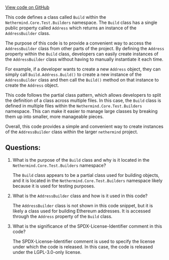 [View code on GitHub](https://github.com/nethermindeth/nethermind/Nethermind.Core.Test/Builders/Build.Address.cs)

This code defines a class called `Build` within the `Nethermind.Core.Test.Builders` namespace. The `Build` class has a single public property called `Address` which returns an instance of the `AddressBuilder` class. 

The purpose of this code is to provide a convenient way to access the `AddressBuilder` class from other parts of the project. By defining the `Address` property within the `Build` class, developers can easily create instances of the `AddressBuilder` class without having to manually instantiate it each time. 

For example, if a developer wants to create a new `Address` object, they can simply call `Build.Address.Build()` to create a new instance of the `AddressBuilder` class and then call the `Build()` method on that instance to create the `Address` object. 

This code follows the partial class pattern, which allows developers to split the definition of a class across multiple files. In this case, the `Build` class is defined in multiple files within the `Nethermind.Core.Test.Builders` namespace. This can make it easier to manage large classes by breaking them up into smaller, more manageable pieces. 

Overall, this code provides a simple and convenient way to create instances of the `AddressBuilder` class within the larger `nethermind` project.
## Questions: 
 1. What is the purpose of the `Build` class and why is it located in the `Nethermind.Core.Test.Builders` namespace?
    
    The `Build` class appears to be a partial class used for building objects, and it is located in the `Nethermind.Core.Test.Builders` namespace likely because it is used for testing purposes.

2. What is the `AddressBuilder` class and how is it used in this code?
    
    The `AddressBuilder` class is not shown in this code snippet, but it is likely a class used for building Ethereum addresses. It is accessed through the `Address` property of the `Build` class.

3. What is the significance of the SPDX-License-Identifier comment in this code?
    
    The SPDX-License-Identifier comment is used to specify the license under which the code is released. In this case, the code is released under the LGPL-3.0-only license.